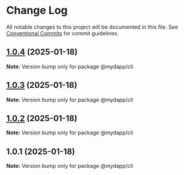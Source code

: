 # Change Log

All notable changes to this project will be documented in this file.
See [Conventional Commits](https://conventionalcommits.org) for commit guidelines.

## [1.0.4](https://github.com/taojiangcb/my-dapp-libs/compare/@mydapp/cli@1.0.1...@mydapp/cli@1.0.4) (2025-01-18)

**Note:** Version bump only for package @mydapp/cli





## [1.0.3](https://github.com/taojiangcb/my-dapp-libs/compare/@mydapp/cli@1.0.1...@mydapp/cli@1.0.3) (2025-01-18)

**Note:** Version bump only for package @mydapp/cli





## [1.0.2](https://github.com/taojiangcb/my-dapp-libs/compare/@mydapp/cli@1.0.1...@mydapp/cli@1.0.2) (2025-01-18)

**Note:** Version bump only for package @mydapp/cli





## 1.0.1 (2025-01-18)

**Note:** Version bump only for package @mydapp/cli
